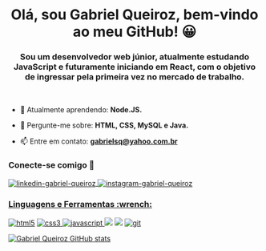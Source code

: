<h1  align="center"> Olá, sou Gabriel Queiroz, bem-vindo ao meu GitHub! 😀 </h1>
<h3 align="center"> Sou um desenvolvedor web júnior, atualmente estudando JavaScript e futuramente iniciando em React, com o objetivo de ingressar pela primeira vez no mercado de trabalho. </h3>
  
 <br/> 


- 🌱 Atualmente aprendendo: **Node.JS.** 

- 💬 Pergunte-me sobre: **HTML, CSS, MySQL e Java.**

- 📫 Entre em contato: **gabrielsq@yahoo.com.br**



<h3 align="left"> Conecte-se comigo 🤝</h3>
<p align="left">
  
<a href="https://www.linkedin.com/in/gabrielsilvaqueiroz/" target="blank"><img align="center" src="https://img.shields.io/badge/LinkedIn-0077B5?style=for-the-badge&logo=linkedin&logoColor=white" alt="linkedin-gabriel-queiroz"/> </a> <a href="https://www.instagram.com/_gabrielsqz/" target="blank"> <img align= "center" src="https://img.shields.io/badge/Instagram-E4405F?style=for-the-badge&logo=instagram&logoColor=white" alt="instagram-gabriel-queiroz"/>

  
</p>

<h3 align="left">Linguagens e Ferramentas :wrench:</h3>
<p align="left"> 
  
  <a href="https://www.w3schools.com/html/" target="_blank" rel="noreferrer"> <img src="https://img.shields.io/badge/HTML5-E34F26?style=for-the-badge&logo=html5&logoColor=white" alt="html5" /></a> 
  <a href="https://www.w3schools.com/css/" target="_blank" rel="noreferrer"> <img src="https://img.shields.io/badge/CSS3-1572B6?style=for-the-badge&logo=css3&logoColor=white" alt="css3" /> </a>  <a href="https://developer.mozilla.org/en-US/docs/Web/JavaScript" target="_blank" rel="noreferrer"><img src="https://img.shields.io/badge/JavaScript-F7DF1E?style=for-the-badge&logo=javascript&logoColor=black" alt="javascript" /> </a> <img src="https://img.shields.io/badge/MySQL-005C84?style=for-the-badge&logo=mysql&logoColor=white" /> <img src="https://img.shields.io/badge/Java-ED8B00?style=for-the-badge&logo=openjdk&logoColor=white" /> <a href="https://git-scm.com/" target="_blank" rel="noreferrer"><img src="https://img.shields.io/badge/GIT-E44C30?style=for-the-badge&logo=git&logoColor=white" alt="git" /></a> 
   
</p>


[![Gabriel Queiroz GitHub stats](https://github-readme-stats.vercel.app/api?username=GabrielSilvaQueiroz)](https://github.com/anuraghazra/github-readme-stats)
